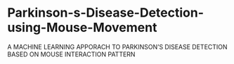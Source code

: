 # Parkinson-s-Disease-Detection-using-Mouse-Movement
A MACHINE LEARNING APPORACH TO PARKINSON’S DISEASE DETECTION BASED ON MOUSE INTERACTION PATTERN
